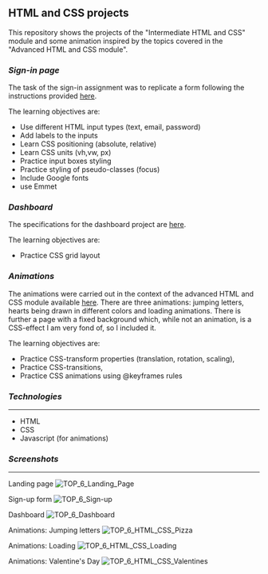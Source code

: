 ## **HTML and CSS projects**

This repository shows the projects of the "Intermediate HTML and CSS" module and some animation inspired by the topics covered in the "Advanced HTML and CSS module". 

### ***Sign-in page***

The task of the sign-in assignment was to replicate a form following the instructions provided [here](https://www.theodinproject.com/paths/full-stack-javascript/courses/intermediate-html-and-css/lessons/sign-up-form). 

The learning objectives are: 
 - Use different HTML input types (text, email, password)
 - Add labels to the inputs
 - Learn CSS positioning (absolute, relative)
 - Learn CSS units (vh,vw, px) 
 - Practice input boxes styling
 - Practice styling of pseudo-classes (focus)
 - Include Google fonts 
 - use Emmet

### ***Dashboard***

The specifications for the dashboard project are [here](https://www.theodinproject.com/paths/full-stack-javascript/courses/intermediate-html-and-css/lessons/admin-dashboard). 

The learning objectives are: 
 - Practice CSS grid layout

### ***Animations***

The animations were carried out in the context of the advanced HTML and CSS module available [here](https://www.theodinproject.com/paths/full-stack-javascript/courses/advanced-html-and-css). There are three animations: jumping letters, hearts being drawn in different colors and loading animations. There is further a page with a fixed background which, while not an animation, is a CSS-effect I am very fond of, so I included it. 

The learning objectives are:
 - Practice CSS-transform properties (translation, rotation, scaling),
 - Practice CSS-transitions,
 - Practice CSS animations using @keyframes rules

### *Technologies*
---
- HTML 
- CSS 
- Javascript (for animations)


### *Screenshots*
---
Landing page
![TOP_6_Landing_Page](https://user-images.githubusercontent.com/57163017/198319145-36c623d0-8666-43fa-bd43-f2ea823d5042.png)

Sign-up form
![TOP_6_Sign-up](https://user-images.githubusercontent.com/57163017/198319180-7084e421-f377-4479-a7c8-b60e07830fc6.png)

Dashboard
![TOP_6_Dashboard](https://user-images.githubusercontent.com/57163017/198319202-db683d39-ca21-41b6-9f76-5702078878ef.png)

Animations: Jumping letters
![TOP_6_HTML_CSS_Pizza](https://user-images.githubusercontent.com/57163017/198319224-68d17f50-b8b0-4b76-a647-477c3392cc44.png)

Animations: Loading
![TOP_6_HTML_CSS_Loading](https://user-images.githubusercontent.com/57163017/198319248-743de365-9a10-4172-8e07-58cc3ac808bf.png)

Animations: Valentine's Day
![TOP_6_HTML_CSS_Valentines](https://user-images.githubusercontent.com/57163017/198319269-9c16030f-340c-412a-8d8c-328ef19e7143.png)
